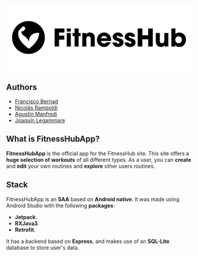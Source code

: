 ![alt fitnessHub logo](app/src/main/res/drawable/long_brand_black.png)
## Authors
- [Francisco Bernad](https://github.com/FrBernad)
- [Nicolás Rampoldi](https://github.com/NicolasRampoldi) 
- [Agustín Manfredi](https://github.com/imanfredi)
- [Joaquín Legammare](https://github.com/JoacoLega)

## What is FitnessHubApp?
**FitnessHubApp** is the official app for the FitnessHub site. This site offers a **huge selection of workouts** of all different types.
As a user, you can **create** and **edit** your own routines and **explore** other users routines.   

## Stack
FitnessHubApp is an **SAA** based on **Android native**. It was made using Android Studio with
the following **packages**:
- **Jetpack**.
- **RXJava3**.
- **Retrofit**.

It has a backend based on **Express**, and makes use of
an **SQL-Lite** database to store user's data.
